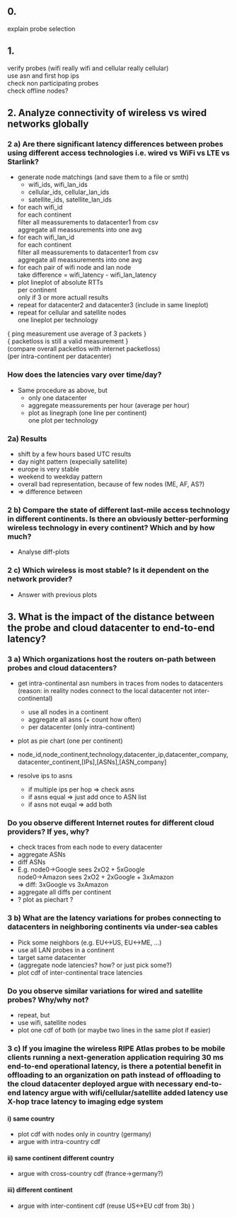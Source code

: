 ## 0.
explain probe selection


## 1.
verify probes (wifi really wifi and cellular really cellular)  
 use asn and first hop ips   
check non participating probes  
check offline nodes?  


## 2. Analyze connectivity of wireless vs wired networks globally

### 2 a) Are there significant latency differences between probes using different access technologies i.e. wired vs WiFi vs LTE vs Starlink?
- generate node matchings (and save them to a file or smth)
    - wifi_ids, wifi_lan_ids
    - cellular_ids, cellular_lan_ids
    - satellite_ids, satellite_lan_ids
- for each wifi_id  
  for each continent  
  filter all meassurements to datacenter1 from csv  
  aggregate all meassurements into one avg  
- for each wifi_lan_id  
  for each continent  
  filter all meassurements to datacenter1 from csv  
  aggregate all meassurements into one avg  
- for each pair of wifi node and lan node  
  take difference = wifi_latency - wifi_lan_latency  
- plot lineplot of absolute RTTs  
  per continent    
  only if 3 or more actuall results
- repeat for datacenter2 and datacenter3 (include in same lineplot)
- repeat for cellular and satellite nodes  
  one lineplot per technology

{ ping measurement use average of 3 packets }  
{ packetloss is still a valid measurement }  
(compare overall packetlos with internet packetloss)  
(per intra-continent per datacenter)  

### How does the latencies vary over time/day?
- Same procedure as above, but
  - only one datacenter
  - aggregate meassurements per hour (average per hour)
  - plot as linegraph (one line per continent)  
    one plot per technology

### 2a) Results
- shift by a few hours based UTC results
- day night pattern (expecially satellite)
- europe is very stable
- weekend to weekday pattern
- overall bad representation, because of few nodes (ME, AF, AS?)
- => difference between

### 2 b) Compare the state of different last-mile access technology in different continents.  Is there an obviously better-performing wireless technology in every continent? Which and by how much?
- Analyse diff-plots

### 2 c) Which wireless is most stable? Is it dependent on the network provider?
- Answer with previous plots

## 3. What is the impact of the distance between the probe and cloud datacenter to end-to-end latency?

### 3 a) Which organizations host the routers on-path between probes and cloud datacenters?
- get intra-continental asn numbers in traces from nodes to datacenters
(reason: in reality nodes connect to the local datacenter not inter-continental)
  - use all nodes in a continent
  - aggregate all asns (+ count how often)
  - per datacenter (only intra-continent)
- plot as pie chart (one per continent)

  
- node_id,node_continent,technology,datacenter_ip,datacenter_company,datacenter_continent,[IPs],[ASNs],[ASN_company]
- resolve ips to asns
  - if multiple ips per hop => check asns
  - if asns equal => just add once to ASN list
  - if asns not euqal => add both

### Do you observe different Internet routes for different cloud providers? If yes, why?
- check traces from each node to every datacenter
- aggregate ASNs
- diff ASNs
- E.g. node0->Google sees 2xO2 + 5xGoogle  
  node0->Amazon sees 2xO2 + 2xGoogle + 3xAmazon  
  => diff: 3xGoogle vs 3xAmazon
- aggregate all diffs per continent
- ? plot as piechart ?

### 3 b) What are the latency variations for probes connecting to datacenters in neighboring continents via under-sea cables
- Pick some neighbors (e.g. EU<->US, EU<->ME, ...)
- use all LAN probes in a continent
- target same datacenter
- (aggregate node latencies? how? or just pick some?)
- plot cdf of inter-continental trace latencies

### Do you observe similar variations for wired and satellite probes? Why/why not?
- repeat, but
- use wifi, satellite nodes
- plot one cdf of both (or maybe two lines in the same plot if easier) 

### 3 c) If you imagine the wireless RIPE Atlas probes to be mobile clients running a next-generation application requiring 30 ms end-to-end operational latency, is there a potential benefit in offloading to an organization on path instead of offloading to the cloud datacenter deployed argue with necessary end-to-end latency argue with wifi/cellular/satellite added latency use X-hop trace latency to imaging edge system  

#### i) same country
- plot cdf with nodes only in country (germany)
- argue with intra-country cdf
#### ii) same continent different country
- argue with cross-country cdf (france->germany?)
#### iii) different continent
- argue with inter-continent cdf (reuse US<->EU cdf from 3b) )

